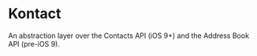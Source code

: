 # Kontact
An abstraction layer over the Contacts API (iOS 9+) and the Address Book API (pre-iOS 9).
